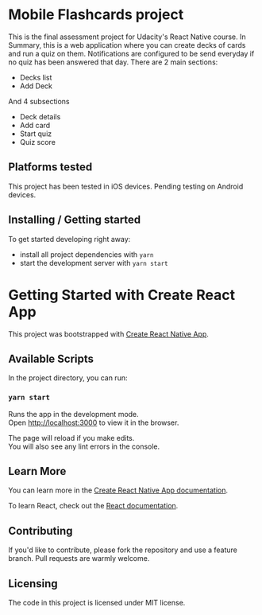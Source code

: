 # Mobile Flashcards project

This is the final assessment project for Udacity's React Native course. 
In Summary, this is a web application where you can create decks of cards and run a quiz on them.
Notifications are configured to be send everyday if no quiz has been answered that day.
There are 2 main sections:

* Decks list
* Add Deck

And 4 subsections

* Deck details
* Add card
* Start quiz
* Quiz score

## Platforms tested

This project has been tested in iOS devices.
Pending testing on Android devices.

## Installing / Getting started

To get started developing right away:

* install all project dependencies with `yarn`
* start the development server with `yarn start`

# Getting Started with Create React App

This project was bootstrapped with [Create React Native App](https://github.com/expo/create-react-native-app).

## Available Scripts

In the project directory, you can run:

### `yarn start`

Runs the app in the development mode.\
Open [http://localhost:3000](http://localhost:3000) to view it in the browser.

The page will reload if you make edits.\
You will also see any lint errors in the console.

## Learn More

You can learn more in the [Create React Native App documentation](https://github.com/expo/create-react-native-app).

To learn React, check out the [React documentation](https://reactjs.org/).

## Contributing

If you'd like to contribute, please fork the repository and use a feature branch. Pull requests are warmly welcome.

## Licensing

The code in this project is licensed under MIT license.